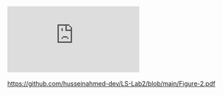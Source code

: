 
![microservices_remastered](https://github.com/husseinahmed-dev/LS-Lab2/blob/main/Figure-2.pdf)

https://github.com/husseinahmed-dev/LS-Lab2/blob/main/Figure-2.pdf
